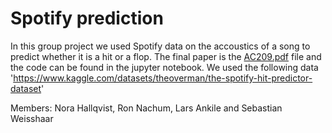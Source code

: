 # Spotify prediction
In this group project we used Spotify data on the accoustics of a song to predict whether it is a hit or a flop. The final paper is the [AC209.pdf](https://github.com/sebastian-weisshaar/spotify_prediction/blob/main/AC209.pdf) file and the code can be found in the jupyter notebook. We used the following data 'https://www.kaggle.com/datasets/theoverman/the-spotify-hit-predictor-dataset'

Members: Nora Hallqvist, Ron Nachum, Lars Ankile and Sebastian Weisshaar
